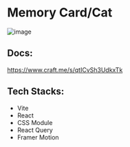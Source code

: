 # Memory Card/Cat

![image](https://github.com/nhtoby311/memory-card/assets/52330522/e0f943a9-83d6-4d0b-8b16-0e45e8f6c75f)

## Docs:
https://www.craft.me/s/qtICvSh3UdkxTk

## Tech Stacks:
- Vite
- React
- CSS Module
- React Query
- Framer Motion
